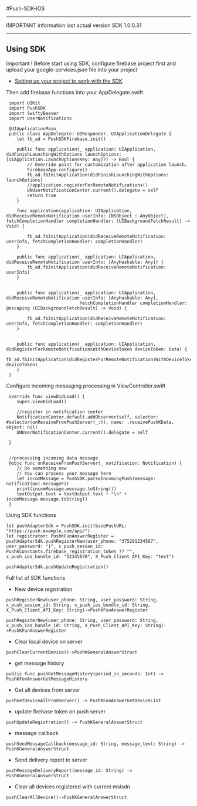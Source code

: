 
#Push-SDK-IOS

***
IMPORTANT information
last actual version SDK 1.0.0.31
***

## Using SDK




Important ! Before start using SDK, configure firebase project first and upload your google-services.json file into your project

* [Setting up your project to work with the SDK](https://github.com/kirillkotov/Push-SDK-IOS/wiki/Creating-App-Id-and-APNS-key)

Then add firebase functions into your AppDelegate.swift

```
 import UIKit
 import PushSDK
 import SwiftyBeaver
 import UserNotifications

 @UIApplicationMain
 public class AppDelegate: UIResponder, UIApplicationDelegate {
    let fb_ad = PushSDKFirebase.init()
    
    public func application(_ application: UIApplication, didFinishLaunchingWithOptions launchOptions: [UIApplication.LaunchOptionsKey: Any]?) -> Bool {
        // Override point for customization after application launch.
        FirebaseApp.configure()
        fb_ad.fbInitApplication(didFinishLaunchingWithOptions: launchOptions)
        //application.registerForRemoteNotifications()
        UNUserNotificationCenter.current().delegate = self
        return true
    }
    
    func application(application: UIApplication,  didReceiveRemoteNotification userInfo: [NSObject : AnyObject],  fetchCompletionHandler completionHandler: (UIBackgroundFetchResult) -> Void) {
        
        fb_ad.fbInitApplication(didReceiveRemoteNotification: userInfo, fetchCompletionHandler: completionHandler)
    }
    
    public func application(_ application: UIApplication, didReceiveRemoteNotification userInfo: [AnyHashable: Any]) {
        fb_ad.fbInitApplication(didReceiveRemoteNotification: userInfo)
    }
    
    
    public func application(_ application: UIApplication, didReceiveRemoteNotification userInfo: [AnyHashable: Any],
                            fetchCompletionHandler completionHandler: @escaping (UIBackgroundFetchResult) -> Void) {
        
        fb_ad.fbInitApplication(didReceiveRemoteNotification: userInfo, fetchCompletionHandler: completionHandler)
    }
    
    
    public func application(_ application: UIApplication, didRegisterForRemoteNotificationsWithDeviceToken deviceToken: Data) {
        fb_ad.fbInitApplication(didRegisterForRemoteNotificationsWithDeviceToken: deviceToken)
    }
 }
```

Configure incoming messaging processing in ViewController.swift

```
 override func viewDidLoad() {
    super.viewDidLoad()
    
    //register in notification center
    NotificationCenter.default.addObserver(self, selector: #selector(onReceiveFromPushServer(_:)), name: .receivePushKData, object: nil)
    UNUserNotificationCenter.current().delegate = self

 }


 //processing incoming data message
 @objc func onReceiveFromPushServer(_ notification: Notification) {
    // Do something now
    // You can process your message here
    let incomMessage = PushSDK.parseIncomingPush(message: notification).messageFir
    print(incomMessage.message.toString())
    textOutput.text = textOutput.text + "\n" + incomMessage.message.toString()
 }
```


Using SDK functions

```
let pushAdapterSdk = PushSDK.init(basePushURL: "https://push.example.com/api/")
let registrator: PushKFunAnswerRegister = pushAdapterSdk.pushRegisterNew(user_phone: "375291234567", user_password: "1", x_push_sesion_id: PushKConstants.firebase_registration_token ?? "", x_push_ios_bundle_id: "12345678", X_Push_Client_API_Key: "test")

pushAdapterSdk.pushUpdateRegistration()

```

Full list of SDK functions

* New device registration
```
pushRegisterNew(user_phone: String, user_password: String, x_push_sesion_id: String, x_push_ios_bundle_id: String, X_Push_Client_API_Key: String)->PushKFunAnswerRegister

pushRegisterNew(user_phone: String, user_password: String, x_push_ios_bundle_id: String, X_Push_Client_API_Key: String)->PushKFunAnswerRegister
```

* Clear local device on server
```
pushClearCurrentDevice()->PushKGeneralAnswerStruct
```

* get message history
```
public func pushGetMessageHistory(period_in_seconds: Int) -> PushKFunAnswerGetMessageHistory
```

* Get all devices from server
```
pushGetDeviceAllFromServer() -> PushKFunAnswerGetDeviceList
```

* update firebase token on push server
```
pushUpdateRegistration() -> PushKGeneralAnswerStruct
```

* message callback
```
pushSendMessageCallback(message_id: String, message_text: String) -> PushKGeneralAnswerStruct
```

* Send delivery report to server
```
pushMessageDeliveryReport(message_id: String) -> PushKGeneralAnswerStruct
```

* Clear all devices registered with current msisdn
```
pushClearAllDevice()->PushKGeneralAnswerStruct
```
